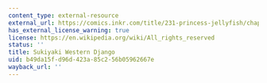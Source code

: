 ```yaml
---
content_type: external-resource
external_url: https://comics.inkr.com/title/231-princess-jellyfish/chapter/7439-chapter-3-sukiyaki-western-django?progress=1.044
has_external_license_warning: true
license: https://en.wikipedia.org/wiki/All_rights_reserved
status: ''
title: Sukiyaki Western Django
uid: b49da15f-d96d-423a-85c2-56b05962667e
wayback_url: ''
---
```

